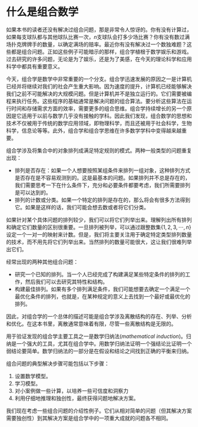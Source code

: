 # 什么是组合数学
如果本书的读者还没有解决过组合问题，那是非常令人惊讶的。你有没有计算过，如果每支球队都与其他球队比赛一次，$n$支球队会打多少场比赛？你有没有数过满场扑克牌牌手的数量，以确定满场的赔率。最近你有没有解决过一个数独难题？这些都是组合问题。正如这些例子可能暗示的那样，组合学植根于数学娱乐和游戏。过去研究的许多问题，无论是为了娱乐，还是为了美感，在今天的理论科学和应用科学中都具有重要意义。

今天，组合学是数学中非常重要的一个分支。组合学迅速发展的原因之一是计算机已经并将继续对我们的社会产生重大影响。因为速度的提升，计算机已经能够解决我们之前不可能解决的大规模问题。但是计算机并不是独立运行的。它们需要被编程来执行任务。这些程序的基础通常是解决问题的组合算法。要分析这些算法在运行时间和存储需求方面的效率，需要更多的组合思维。组合学持续增长的另一个原因是它适用于以前与数学几乎没有接触的学科。因此我们发现，组合数学的思想和技术不仅被用于传统的数学应用领域，即物理科学，而且还被用于社会科学，生物科学，信息论等等。此外，组合学和组合学思维在许多数学学科中变得越来越重要。

组合学涉及将集合中的对象排列成满足特定规则的模式。两种一般类型的问题重复出现：
+ 排列是否存在：如果一个人想要按照某组条件来排列一组对象，这种排列方式是否存在是不容易观测到的。这是最基本的问题。如果排列并不总是存在的，我们需要思考一下在什么条件下，充分和必要条件都要考虑，我们所需要排列是可以达到的。
+ 排列的计数或分类。如果一个特定的排列是存在的，那么将会有很多方法得到它。如果是这样的话，我们可能会想去数或者将它们分类。

如果针对某个具体问题的排列较少，我们可以将它们列举出来。理解列出所有排列和确定它们数量的区别很重要。一旦排列被列举，可以通过跟整数集$\{1,2,3,\cdots,n\}$设定一个一对一的映射来计数。但是，我们将主要关注用于确定特定类型排列数量的技术，而不用先将它们列举出来。当然排列的数量可能很大，这让我们很难列举出它们。

经常出现的两种其他组合问题：

+ 研究一个已知的排列。当一个人已经完成了构建满足某些特定条件的排列的工作，然后我们可以去研究其特性和结构。
+ 构建最佳排列。如果有多个排列满足条件，我们可能想要去确定一个满足一个最优化条件的排列，也就是，在某种规定的意义上去找到一个最好或最优化的排列。

因此，对组合学的一个总体的描述可能是组合学涉及离散结构的存在、列举、分析和优化。在这本书里，离散通常意味着有限，尽管一些离散结构是无限的。

用于验证发现的组合学主要工具之一是数学归纳法(*mathematical induction*)。归纳是一个强大的工具，尤其在组合学中。用数学归纳法证明一个强结论比证明一个弱结论要简单。数学归纳法的一部分是在假设和结论之间找到正确的平衡来归纳。

组合问题的典型解决步骤可能包括以下步骤：

1. 设置数学模型。
2. 学习模型。
3. 对小案例做一些计算，以培养一些可信度和洞察力
4. 利用仔细地推理和独创性，最终获得问题地解决方案。

我们现在考虑一些组合问题的介绍性例子。它们从相对简单的问题（但其解决方案需要独创性）到其解决方案是组合学中的一项重大成就的问题各不相同。

